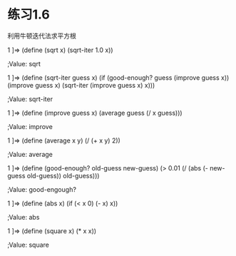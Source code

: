 练习1.6
=========
利用牛顿迭代法求平方根

1 ]=> (define (sqrt x) (sqrt-iter 1.0 x))

;Value: sqrt

1 ]=> (define (sqrt-iter guess x)
(if (good-enough? guess (improve guess x)) (improve guess x)
(sqrt-iter (improve guess x) x)))

;Value: sqrt-iter

1 ]=> (define (improve guess x)
(average guess (/ x guess)))

;Value: improve

1 ]=> (define (average x y) (/ (+ x y) 2))

;Value: average

1 ]=> (define (good-enough? old-guess new-guess)
(> 0.01 (/ (abs (- new-guess old-guess)) old-guess)))

;Value: good-engough?

1 ]=> (define (abs x) (if (< x 0) (- x) x))

;Value: abs


1 ]=> (define (square x) (* x x))

;Value: square

